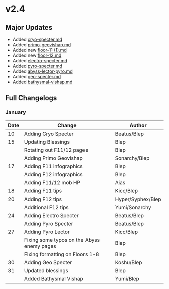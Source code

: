 # v2.4

## Major Updates

* Added [cryo-specter.md](../../monsters/specters/cryo-specter.md "mention")
* Added [primo-geovishap.md](../../monsters/elites/primo-geovishap.md "mention")
* Added new [floor-11 (1).md](<../../floors/spire/floor-11 (1).md> "mention")
* Added new [floor-12.md](../../floors/spire/floor-12.md "mention")
* Added [electro-specter.md](../../monsters/specters/electro-specter.md "mention")
* Added [pyro-specter.md](../../monsters/specters/pyro-specter.md "mention")
* Added [abyss-lector-pyro.md](../../monsters/abyss-order/abyss-lector-pyro.md "mention")
* Added [geo-specter.md](../../monsters/specters/geo-specter.md "mention")
* Added [bathysmal-vishap.md](../../monsters/vishaps/bathysmal-vishap.md "mention")

## Full Changelogs

### January

| Date | Change                                     | Author            |
| ---- | ------------------------------------------ | ----------------- |
| 10   | Adding Cryo Specter                        | Beatus/Blep       |
| 15   | Updating Blessings                         | Blep              |
|      | Rotating out F11/12 pages                  | Blep              |
|      | Adding Primo Geovishap                     | Sonarchy/Blep     |
| 17   | Adding F11 infographics                    | Blep              |
|      | Adding F12 infographics                    | Blep              |
|      | Adding F11/12 mob HP                       | Aias              |
| 18   | Adding F11 tips                            | Kicc/Blep         |
| 20   | Adding F12 tips                            | Hyper/Syphex/Blep |
|      | Additional F12 tips                        | Yumi/Sonarchy     |
| 24   | Adding Electro Specter                     | Beatus/Blep       |
|      | Adding Pyro Specter                        | Beatus/Blep       |
| 27   | Adding Pyro Lector                         | Kicc/Blep         |
|      | Fixing some typos on the Abyss enemy pages | Blep              |
|      | Fixing formatting on Floors 1-8            | Blep              |
| 30   | Adding Geo Specter                         | Koshu/Blep        |
| 31   | Updated blessings                          | Blep              |
|      | Added Bathysmal Vishap                     | Yumi/Blep         |

###
